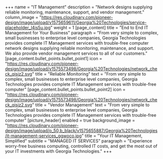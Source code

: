 +++
name = "IT Management"
description = "Network designs supplying reliable monitoring, maintenance, support, and vendor management."
column_image = "https://res.cloudinary.com/pioneer-design/image/upload/v1575659611/Georgia%20Technologies/service-placeholder_l4is5u.jpg"
weight = 1
[page_content]
title = "End to End IT Management for Your Business"
paragraph = "From very simple to complex, small businesses to enterprise level companies, Georgia Technologies provides complete IT Management services with trouble-free computer network designs supplying reliable monitoring, maintenance, and support. We also provide vendor management services to all of our customers."
[page_content.bullet_points.bullet_point1]
icon = "https://res.cloudinary.com/pioneer-design/image/upload/v1575573498/Georgia%20Technologies/network_check_qisjz2.svg"
title = "Reliable Monitoring"
text = "From very simple to complex, small businesses to enterprise level companies, Georgia Technologies provides complete IT Management services with trouble-free computer"
[page_content.bullet_points.bullet_point2]
icon = "https://res.cloudinary.com/pioneer-design/image/upload/v1575573498/Georgia%20Technologies/network_check_qisjz2.svg"
title = "Vendor Management"
text = "From very simple to complex, small businesses to enterprise level companies, Georgia Technologies provides complete IT Management services with trouble-free computer"
[picture_header]
enabled = true
background_image = "https://res.cloudinary.com/pioneer-design/image/upload/o_50,b_black/v1575655887/Georgia%20Technologies/it-management-services_ggwoco.jpg"
title = "Your IT Management, Simplified"
subtitle = "MANAGED IT SERVICES"
paragraph = "Experience worry-free business computing, controlled IT costs, and get the most out of your IT investments with Georgia Technologies."
+++